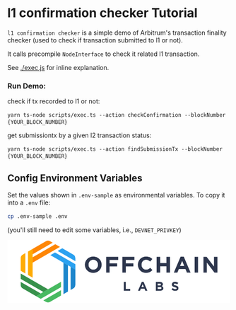 # l1 confirmation checker Tutorial

`l1 confirmation checker` is a simple demo of Arbitrum's transaction finality checker (used to check if transaction submitted to l1 or not).

It calls precompile `NodeInterface` to check it related l1 transaction.

See [./exec.js](./scripts/exec.js) for inline explanation.


### Run Demo:

check if tx recorded to l1 or not:
```
yarn ts-node scripts/exec.ts --action checkConfirmation --blockNumber {YOUR_BLOCK_NUMBER}
```
get submissiontx by a given l2 transaction status:
```
yarn ts-node scripts/exec.ts --action findSubmissionTx --blockNumber {YOUR_BLOCK_NUMBER}
```

## Config Environment Variables

Set the values shown in `.env-sample` as environmental variables. To copy it into a `.env` file:

```bash
cp .env-sample .env
```

(you'll still need to edit some variables, i.e., `DEVNET_PRIVKEY`)

<p align="center"><img src="../../assets/offchain_labs_logo.png" width="600"></p>
